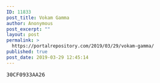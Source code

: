 ```yaml
---
ID: 11833
post_title: Vokam Gamma
author: Anonymous
post_excerpt: ""
layout: post
permalink: >
  https://portalrepository.com/2019/03/29/vokam-gamma/
published: true
post_date: 2019-03-29 12:45:14
---
```

<pre>30CF0933AA26</pre>